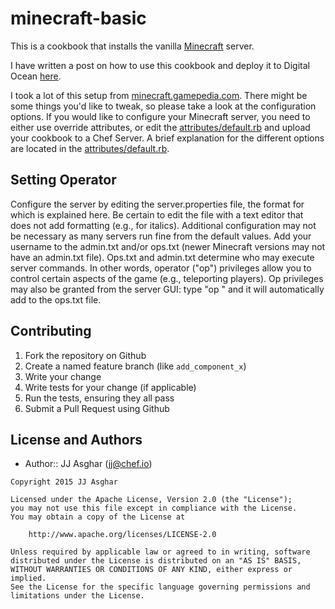 # minecraft-basic

This is a cookbook that installs the vanilla [Minecraft](http://minecraft.net) server.

I have written a post on how to use this cookbook and deploy it to Digital Ocean [here](http://jjasghar.github.io/blog/2015/08/23/lets-build-a-minecraft-server-with-chef/).

I took a lot of this setup from [minecraft.gamepedia.com](http://minecraft.gamepedia.com/Setting_up_a_server). There might be some things you'd like to tweak, so please take a look at the configuration options. If you would like to configure your Minecraft server, you need to either use override attributes, or edit the [attributes/default.rb](attrubutes/default.rb) and upload your cookbook to a Chef Server. A brief explanation for the different options are located in the [attributes/default.rb](attrubutes/default.rb).

## Setting Operator
Configure the server by editing the server.properties file, the format for which is explained here. Be certain to edit the file with a text editor that does not add formatting (e.g., for italics). Additional configuration may not be necessary as many servers run fine from the default values.
Add your username to the admin.txt and/or ops.txt (newer Minecraft versions may not have an admin.txt file). Ops.txt and admin.txt determine who may execute server commands. In other words, operator ("op") privileges allow you to control certain aspects of the game (e.g., teleporting players). Op privileges may also be granted from the server GUI: type "op " and it will automatically add to the ops.txt file.

## Contributing
1. Fork the repository on Github
2. Create a named feature branch (like `add_component_x`)
3. Write your change
4. Write tests for your change (if applicable)
5. Run the tests, ensuring they all pass
6. Submit a Pull Request using Github

## License and Authors
- Author:: JJ Asghar (jj@chef.io)

```text
Copyright 2015 JJ Asghar

Licensed under the Apache License, Version 2.0 (the "License");
you may not use this file except in compliance with the License.
You may obtain a copy of the License at

    http://www.apache.org/licenses/LICENSE-2.0

Unless required by applicable law or agreed to in writing, software
distributed under the License is distributed on an "AS IS" BASIS,
WITHOUT WARRANTIES OR CONDITIONS OF ANY KIND, either express or implied.
See the License for the specific language governing permissions and
limitations under the License.
```
